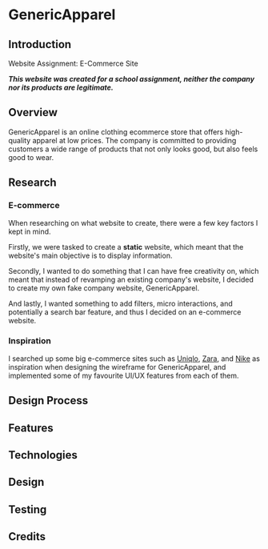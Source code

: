 # GenericApparel

## Introduction
Website Assignment: E-Commerce Site

***This website was created for a school assignment, neither the company nor its products are legitimate.***

## Overview
GenericApparel is an online clothing ecommerce store that offers high-quality apparel at low prices. The company is committed to providing customers a wide range of products that not only looks good, but also feels good to wear.

## Research

### E-commerce 
When researching on what website to create, there were a few key factors I kept in mind. 

Firstly, we were tasked to create a **static** website, which meant that the website's main objective is to display information.

Secondly, I wanted to do something that I can have free creativity on, which meant that instead of revamping an existing company's website, I decided to create my own fake company website, GenericApparel.

And lastly, I wanted something to add filters, micro interactions, and potentially a search bar feature, and thus I decided on an e-commerce website.

### Inspiration
I searched up some big e-commerce sites such as [Uniqlo](https://www.uniqlo.com/), [Zara](https://www.zara.com/), and [Nike](https://www.nike.com/) as inspiration when designing the wireframe for GenericApparel, and implemented some of my favourite UI/UX features from each of them.

## Design Process

## Features

## Technologies

## Design

## Testing

## Credits